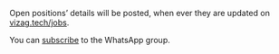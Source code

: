 Open positions’ details will be posted, when ever they are updated on [vizag.tech/jobs](../).

You can [subscribe](https://chat.whatsapp.com/CFrOH1th1rLJYNUxSS0aVP) to the WhatsApp group.